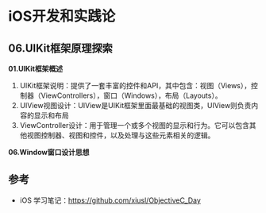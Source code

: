 # iOS开发和实践论


## 06.UIKit框架原理探索

**01.UIKit框架概述**

1. UIKit框架说明：提供了一套丰富的控件和API，其中包含：视图（Views），控制器（ViewControllers），窗口（Windows），布局（Layouts）。
2. UIView视图设计：UIView是UIKit框架里面最基础的视图类，UIView则负责内容的显示和布局
3. ViewController设计：用于管理一个或多个视图的显示和行为。它可以包含其他视图控制器、视图和控件，以及处理与这些元素相关的逻辑。


**06.Window窗口设计思想**



## 参考

- iOS 学习笔记：https://github.com/xiusl/ObjectiveC_Day
